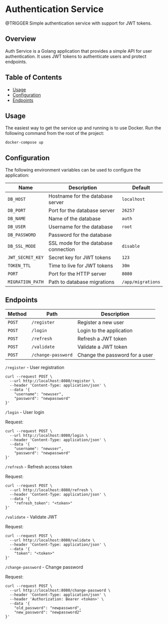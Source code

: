 # Authentication Service

@TRIGGER
Simple authentication service with support for JWT tokens.

## Overview

Auth Service is a Golang application that provides a simple API for user authentication. 
It uses JWT tokens to authenticate users and protect endpoints.


## Table of Contents

- [Usage](#usage)
- [Configuration](#configuration)
- [Endpoints](#endpoints)

## Usage

The easiest way to get the service up and running is to use Docker. Run the following command from the root of the project:

`docker-compose up`

## Configuration

The following environment variables can be used to configure the application:

| Name | Description | Default |
| --- | --- | --- |
| `DB_HOST` | Hostname for the database server | `localhost` |
| `DB_PORT` | Port for the database server | `26257` |
| `DB_NAME` | Name of the database | `auth` |
| `DB_USER` | Username for the database | `root` |
| `DB_PASSWORD` | Password for the database |  |
| `DB_SSL_MODE` | SSL mode for the database connection | `disable` |
| `JWT_SECRET_KEY` | Secret key for JWT tokens | `123` |
| `TOKEN_TTL` | Time to live for JWT tokens | `30m` |
| `PORT` | Port for the HTTP server | `8080` |
| `MIGRATION_PATH` | Path to database migrations | `/app/migrations` |

## Endpoints

| Method | Path | Description |
| --- | --- | --- |
| `POST` | `/register` | Register a new user |
| `POST` | `/login` | Login to the application |
| `POST` | `/refresh` | Refresh a JWT token |
| `POST` | `/validate` | Validate a JWT token |
| `POST` | `/change-password` | Change the password for a user |

`/register` - User registration

```
curl --request POST \
  --url http://localhost:8080/register \
  --header 'Content-Type: application/json' \
  --data '{
	"username": "newuser",
	"password": "newpassword"
}'
```

`/login` - User login

Request:

```
curl --request POST \
  --url http://localhost:8080/login \
  --header 'Content-Type: application/json' \
  --data '{
	"username": "newuser",
	"password": "newpassword"
}'
```

`/refresh` - Refresh access token

Request:

```
curl --request POST \
  --url http://localhost:8080/refresh \
  --header 'Content-Type: application/json' \
  --data '{
	"refresh_token": "<token>"
}'
```

`/validate` - Validate JWT

Request:

```
curl --request POST \
  --url http://localhost:8080/validate \
  --header 'Content-Type: application/json' \
  --data '{
	"token": "<token>"
}'
```

`/change-password` - Change password

Request:

```
curl --request POST \
  --url http://localhost:8080/change-password \
  --header 'Content-Type: application/json' \
  --header 'Authorization: Bearer <token>' \
  --data '{
	"old_password": "newpassword",
	"new_password": "newpassword2"
}'
```
